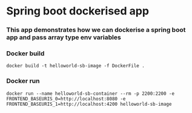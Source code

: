 # Spring boot dockerised app

### This app demonstrates how we can dockerise a spring boot app and pass array type env variables


### Docker build  
`docker build -t helloworld-sb-image -f DockerFile .`

### Docker run
`docker run --name helloworld-sb-container --rm -p 2200:2200 -e FRONTEND_BASEURIS_0=http://localhost:8080 -e FRONTEND_BASEURIS_1=http://localhost:4200 helloworld-sb-image`